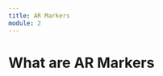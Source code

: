 ```yaml
---
title: AR Markers
module: 2
---
```



# What are AR Markers

<div class="embed-responsive embed-responsive-16by9"><iframe class="embed-responsive-item" src="" frameborder="0" allowfullscreen></iframe></div>